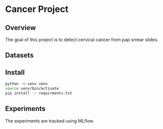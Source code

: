 # Cancer Project

## Overview

The goal of this project is to detect cervical cancer from pap smear slides.

## Datasets

### 

## Install

```bash
python -m venv venv
source venv/bin/activate
pip install -r requirments.txt
```

## Experiments

The experiments are tracked using MLflow.
